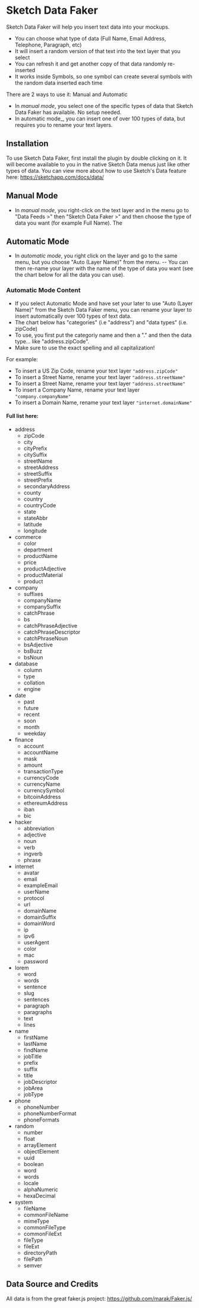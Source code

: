 # Sketch Data Faker

Sketch Data Faker will help you insert text data into your mockups.

- You can choose what type of data (Full Name, Email Address, Telephone, Paragraph, etc)
- It will insert a random version of that text into the text layer that you select
- You can refresh it and get another copy of that data randomly re-inserted
- It works inside Symbols, so one symbol can create several symbols with the random data inserted each time

There are 2 ways to use it: Manual and Automatic

- In _manual mode_, you select one of the specific types of data that Sketch Data Faker has available. No setup needed.
- In automatic mode\_, you can insert one of over 100 types of data, but requires you to rename your text layers.

## Installation

To use Sketch Data Faker, first install the plugin by double clicking on it.
It will become available to you in the native Sketch Data menus just like other types of data.
You can view more about how to use Sketch's Data feature here: https://sketchapp.com/docs/data/

## Manual Mode

- In _manual mode_, you right-click on the text layer and in the menu go to "Data Feeds >" then "Sketch Data Faker >" and then choose the type of data you want (for example Full Name).
  The

## Automatic Mode

- In _automatic mode_, you right click on the layer and go to the same menu, but you choose "Auto (Layer Name)" from the menu.
  -- You can then re-name your layer with the name of the type of data you want (see the chart below for all the data you can use).

### Automatic Mode Content

- If you select Automatic Mode and have set your later to use "Auto (Layer Name)" from the Sketch Data Faker menu, you can rename your layer to insert automatically over 100 types of text data.
- The chart below has "categories" (i.e "address") and "data types" (i.e. zipCode)
- To use, you first put the categoriy name and then a "." and then the data type... like "address.zipCode".
- Make sure to use the exact spelling and all capitalization!

For example:

- To insert a US Zip Code, rename your text layer `"address.zipCode"`
- To insert a Street Name, rename your text layer `"address.streetName"`
- To insert a Street Name, rename your text layer `"address.streetName"`
- To insert a Company Name, rename your text layer `"company.companyName"`
- To insert a Domain Name, rename your text layer `"internet.domainName"`

#### Full list here:

- address
  - zipCode
  - city
  - cityPrefix
  - citySuffix
  - streetName
  - streetAddress
  - streetSuffix
  - streetPrefix
  - secondaryAddress
  - county
  - country
  - countryCode
  - state
  - stateAbbr
  - latitude
  - longitude
- commerce
  - color
  - department
  - productName
  - price
  - productAdjective
  - productMaterial
  - product
- company
  - suffixes
  - companyName
  - companySuffix
  - catchPhrase
  - bs
  - catchPhraseAdjective
  - catchPhraseDescriptor
  - catchPhraseNoun
  - bsAdjective
  - bsBuzz
  - bsNoun
- database
  - column
  - type
  - collation
  - engine
- date
  - past
  - future
  - recent
  - soon
  - month
  - weekday
- finance
  - account
  - accountName
  - mask
  - amount
  - transactionType
  - currencyCode
  - currencyName
  - currencySymbol
  - bitcoinAddress
  - ethereumAddress
  - iban
  - bic
- hacker
  - abbreviation
  - adjective
  - noun
  - verb
  - ingverb
  - phrase
- internet
  - avatar
  - email
  - exampleEmail
  - userName
  - protocol
  - url
  - domainName
  - domainSuffix
  - domainWord
  - ip
  - ipv6
  - userAgent
  - color
  - mac
  - password
- lorem
  - word
  - words
  - sentence
  - slug
  - sentences
  - paragraph
  - paragraphs
  - text
  - lines
- name
  - firstName
  - lastName
  - findName
  - jobTitle
  - prefix
  - suffix
  - title
  - jobDescriptor
  - jobArea
  - jobType
- phone
  - phoneNumber
  - phoneNumberFormat
  - phoneFormats
- random
  - number
  - float
  - arrayElement
  - objectElement
  - uuid
  - boolean
  - word
  - words
  - locale
  - alphaNumeric
  - hexaDecimal
- system
  - fileName
  - commonFileName
  - mimeType
  - commonFileType
  - commonFileExt
  - fileType
  - fileExt
  - directoryPath
  - filePath
  - semver

## Data Source and Credits

All data is from the great faker.js project: https://github.com/marak/Faker.js/
